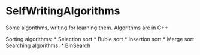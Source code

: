 # SelfWritingAlgorithms

Some algorithms, writing for learning them. Algorithms are in C++

Sorting algorithms:
	* Selection sort
	* Buble sort
	* Insertion sort
	* Merge sort
Searching algorithms:
	* BinSearch